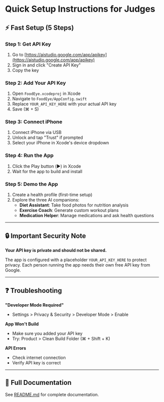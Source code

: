 # Quick Setup Instructions for Judges

## ⚡ Fast Setup (5 Steps)

### Step 1: Get API Key
1. Go to [https://aistudio.google.com/app/apikey](https://aistudio.google.com/app/apikey)
2. Sign in and click "Create API Key"
3. Copy the key

### Step 2: Add Your API Key
1. Open `FoodEye.xcodeproj` in Xcode
2. Navigate to `FoodEye/AppConfig.swift`
3. Replace `YOUR_API_KEY_HERE` with your actual API key
4. Save (⌘ + S)

### Step 3: Connect iPhone
1. Connect iPhone via USB
2. Unlock and tap "Trust" if prompted
3. Select your iPhone in Xcode's device dropdown

### Step 4: Run the App
1. Click the Play button (▶️) in Xcode
2. Wait for the app to build and install

### Step 5: Demo the App
1. Create a health profile (first-time setup)
2. Explore the three AI companions:
   - **Diet Assistant**: Take food photos for nutrition analysis
   - **Exercise Coach**: Generate custom workout plans
   - **Medication Helper**: Manage medications and ask health questions

---

## 🔒 Important Security Note

**Your API key is private and should not be shared.**

The app is configured with a placeholder `YOUR_API_KEY_HERE` to protect privacy. Each person running the app needs their own free API key from Google.

---

## ❓ Troubleshooting

**"Developer Mode Required"**
- Settings > Privacy & Security > Developer Mode > Enable

**App Won't Build**
- Make sure you added your API key
- Try: Product > Clean Build Folder (⌘ + Shift + K)

**API Errors**
- Check internet connection
- Verify API key is correct

---

## 📝 Full Documentation

See [README.md](README.md) for complete documentation.


